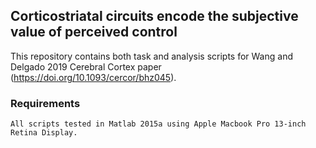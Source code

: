 ## Corticostriatal circuits encode the subjective value of perceived control

This repository contains both task and analysis scripts for Wang and Delgado 2019 Cerebral Cortex paper (https://doi.org/10.1093/cercor/bhz045). 

### Requirements
    All scripts tested in Matlab 2015a using Apple Macbook Pro 13-inch Retina Display.
